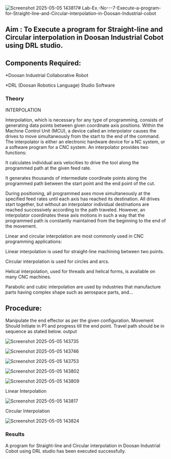 ![Screenshot 2025-05-05 143817](https://github.com/user-attachments/assets/662bfb68-6e87-4795-8dfa-ca710161dba2)# Lab-Ex.-No---7-Execute-a-program-for-Straight-line-and-Circular-interpolation-in-Doosan-Industrial-cobot
## Aim : To Execute a program for Straight-line and Circular interpolation in Doosan Industrial Cobot using DRL studio.

## Components Required:

*Doosan Industrial Collaborative Robot

*DRL (Doosan Robotics Language) Studio Software

### Theory 
INTERPOLATION

Interpolation, which is necessary for any type of programming, consists of generating data points between given coordinate axis positions. Within the Machine Control Unit (MCU), a device called an interpolator causes the drives to move simultaneously from the start to the end of the command. The interpolator is either an electronic hardware device for a NC system, or a software program for a CNC system. An interpolator provides two functions:

It calculates individual axis velocities to drive the tool along the programmed path at the given feed rate.

It generates thousands of intermediate coordinate points along the programmed path between the start point and the end point of the cut.

During positioning, all programmed axes move simultaneously at the specified feed rates until each axis has reached its destination. All drives start together, but without an interpolator individual destinations are reached successively according to the path traveled. However, an interpolator coordinates these axis motions in such a way that the programmed path is constantly maintained from the beginning to the end of the movement.

Linear and circular interpolation are most commonly used in CNC programming applications:

Linear interpolation is used for straight-line machining between two points.

Circular interpolation is used for circles and arcs.

Helical interpolation, used for threads and helical forms, is available on many CNC machines.

Parabolic and cubic interpolation are used by industries that manufacture parts having complex shape such as aerospace parts, and...

## Procedure:

Manipulate the end effector as per the given configuration. Movement Should Initiate in P1 and progress till the end point. Travel path should be in sequence as stated below.
output

![Screenshot 2025-05-05 143735](https://github.com/user-attachments/assets/8e59e5f8-27c3-4ebe-833f-644b42b42376)


![Screenshot 2025-05-05 143746](https://github.com/user-attachments/assets/4231b4d7-b9c5-4998-ac63-32062d940789)


![Screenshot 2025-05-05 143753](https://github.com/user-attachments/assets/348c1809-7b09-49ba-a8e4-cd7edb1bff39)


![Screenshot 2025-05-05 143802](https://github.com/user-attachments/assets/4182b54d-1604-4596-9834-3706c7836f5d)


![Screenshot 2025-05-05 143809](https://github.com/user-attachments/assets/ba3c9275-0664-43b8-851f-291c22b0941d)




Linear Interpolation


![Screenshot 2025-05-05 143817](https://github.com/user-attachments/assets/9067a527-60e9-47d1-8a9f-d873c7c22704)




Circular Interpolation



![Screenshot 2025-05-05 143824](https://github.com/user-attachments/assets/7e77ce31-befb-42a2-9603-fb245ff5e683)




### Results 

A program for Straight-line and Circular interpolation in Doosan Industrial Cobot using DRL studio has been executed successfully.



 
